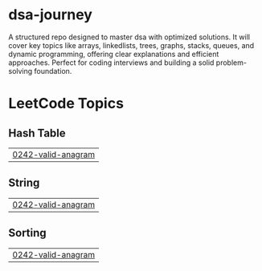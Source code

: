 # dsa-journey
A structured repo designed to master dsa with optimized solutions. It will cover key topics like arrays, linkedlists, trees, graphs, stacks, queues, and dynamic programming, offering clear explanations and efficient approaches. Perfect for coding interviews and building a solid problem-solving foundation. 

<!---LeetCode Topics Start-->
# LeetCode Topics
## Hash Table
|  |
| ------- |
| [0242-valid-anagram](https://github.com/harshh0710/dsa_journey/tree/master/0242-valid-anagram) |
## String
|  |
| ------- |
| [0242-valid-anagram](https://github.com/harshh0710/dsa_journey/tree/master/0242-valid-anagram) |
## Sorting
|  |
| ------- |
| [0242-valid-anagram](https://github.com/harshh0710/dsa_journey/tree/master/0242-valid-anagram) |
<!---LeetCode Topics End-->